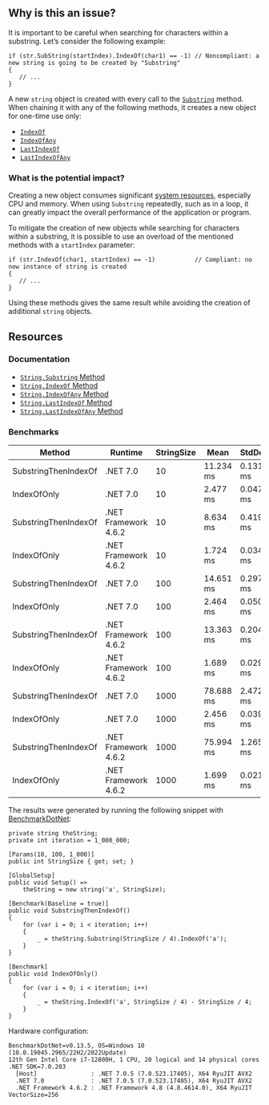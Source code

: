 ## Why is this an issue?

It is important to be careful when searching for characters within a substring. Let’s consider the following example:

    if (str.SubString(startIndex).IndexOf(char1) == -1) // Noncompliant: a new string is going to be created by "Substring"
    {
       // ...
    }

A new `string` object is created with every call to the [`Substring`](https://learn.microsoft.com/en-us/dotnet/api/system.string.substring) method. When chaining it with any of the
following methods, it creates a new object for one-time use only:

-  [`IndexOf`](https://learn.microsoft.com/en-us/dotnet/api/system.string.indexof)
-  [`IndexOfAny`](https://learn.microsoft.com/en-us/dotnet/api/system.string.indexofany)
-  [`LastIndexOf`](https://learn.microsoft.com/en-us/dotnet/api/system.string.lastindexof)
-  [`LastIndexOfAny`](https://learn.microsoft.com/en-us/dotnet/api/system.string.lastindexofany)

### What is the potential impact?

Creating a new object consumes significant [system resources](https://en.wikipedia.org/wiki/System_resource), especially CPU and memory.
When using `Substring` repeatedly, such as in a loop, it can greatly impact the overall performance of the application or program.

To mitigate the creation of new objects while searching for characters within a substring, it is possible to use an overload of the mentioned
methods with a `startIndex` parameter:

    if (str.IndexOf(char1, startIndex) == -1)           // Compliant: no new instance of string is created
    {
       // ...
    }

Using these methods gives the same result while avoiding the creation of additional `string` objects.

## Resources

### Documentation

-  [`String.Substring` Method](https://learn.microsoft.com/en-us/dotnet/api/system.string.substring)
-  [`String.IndexOf` Method](https://learn.microsoft.com/en-us/dotnet/api/system.string.indexof)
-  [`String.IndexOfAny` Method](https://learn.microsoft.com/en-us/dotnet/api/system.string.indexofany)
-  [`String.LastIndexOf` Method](https://learn.microsoft.com/en-us/dotnet/api/system.string.lastindexof)
-  [`String.LastIndexOfAny` Method](https://learn.microsoft.com/en-us/dotnet/api/system.string.lastindexofany)

### Benchmarks

| Method | Runtime | StringSize | Mean | StdDev | Ratio | Allocated |
| --- | --- | --- | --- | --- | --- | --- |
| SubstringThenIndexOf | .NET 7.0 | 10 | 11.234 ms | 0.1319 ms | 1.00 | 40000008 B |
| IndexOfOnly | .NET 7.0 | 10 | 2.477 ms | 0.0473 ms | 0.22 | 2 B |
| SubstringThenIndexOf | .NET Framework 4.6.2 | 10 | 8.634 ms | 0.4195 ms | 1.00 | 48141349 B |
| IndexOfOnly | .NET Framework 4.6.2 | 10 | 1.724 ms | 0.0346 ms | 0.19 | - |
| SubstringThenIndexOf | .NET 7.0 | 100 | 14.651 ms | 0.2977 ms | 1.00 | 176000008 B |
| IndexOfOnly | .NET 7.0 | 100 | 2.464 ms | 0.0501 ms | 0.17 | 2 B |
| SubstringThenIndexOf | .NET Framework 4.6.2 | 100 | 13.363 ms | 0.2044 ms | 1.00 | 176518761 B |
| IndexOfOnly | .NET Framework 4.6.2 | 100 | 1.689 ms | 0.0290 ms | 0.13 | - |
| SubstringThenIndexOf | .NET 7.0 | 1000 | 78.688 ms | 2.4727 ms | 1.00 | 1528000072 B |
| IndexOfOnly | .NET 7.0 | 1000 | 2.456 ms | 0.0397 ms | 0.03 | 2 B |
| SubstringThenIndexOf | .NET Framework 4.6.2 | 1000 | 75.994 ms | 1.2650 ms | 1.00 | 1532637240 B |
| IndexOfOnly | .NET Framework 4.6.2 | 1000 | 1.699 ms | 0.0216 ms | 0.02 | - |

The results were generated by running the following snippet with [BenchmarkDotNet](https://github.com/dotnet/BenchmarkDotNet):

    private string theString;
    private int iteration = 1_000_000;
    
    [Params(10, 100, 1_000)]
    public int StringSize { get; set; }
    
    [GlobalSetup]
    public void Setup() =>
        theString = new string('a', StringSize);
    
    [Benchmark(Baseline = true)]
    public void SubstringThenIndexOf()
    {
        for (var i = 0; i < iteration; i++)
        {
            _ = theString.Substring(StringSize / 4).IndexOf('a');
        }
    }
    
    [Benchmark]
    public void IndexOfOnly()
    {
        for (var i = 0; i < iteration; i++)
        {
            _ = theString.IndexOf('a', StringSize / 4) - StringSize / 4;
        }
    }

Hardware configuration:

    BenchmarkDotNet=v0.13.5, OS=Windows 10 (10.0.19045.2965/22H2/2022Update)
    12th Gen Intel Core i7-12800H, 1 CPU, 20 logical and 14 physical cores
    .NET SDK=7.0.203
      [Host]               : .NET 7.0.5 (7.0.523.17405), X64 RyuJIT AVX2
      .NET 7.0             : .NET 7.0.5 (7.0.523.17405), X64 RyuJIT AVX2
      .NET Framework 4.6.2 : .NET Framework 4.8 (4.8.4614.0), X64 RyuJIT VectorSize=256